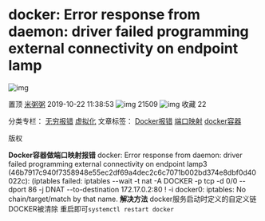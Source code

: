 # docker: Error response from daemon: driver failed programming external connectivity on endpoint lamp

![img](https://csdnimg.cn/release/blogv2/dist/pc/img/original.png)

置顶 [米粥粥](https://blog.csdn.net/qq_41545647) 2019-10-22 11:38:53 ![img](https://csdnimg.cn/release/blogv2/dist/pc/img/articleReadEyes.png) 21509 ![img](https://csdnimg.cn/release/blogv2/dist/pc/img/tobarCollect.png) 收藏 22

分类专栏： [无穷报错](https://blog.csdn.net/qq_41545647/category_9443428.html) [虚拟化](https://blog.csdn.net/qq_41545647/category_9368812.html) 文章标签： [Docker报错](https://www.csdn.net/tags/NtTaYgxsODA1My1ibG9n.html) [端口映射](https://www.csdn.net/tags/MtTaEg0sMTIwODMtYmxvZwO0O0OO0O0O.html) [docker容器](https://www.csdn.net/tags/NtTaYgzsMjA4OS1ibG9n.html)

版权

**Docker容器做端口映射报错**
docker: Error response from daemon: driver failed programming external connectivity on endpoint lamp3 (46b7917c940f7358948e55ec2df69a4dec2c6c7071b002bd374e8dbf0d40022c): (iptables failed: iptables --wait -t nat -A DOCKER -p tcp -d 0/0 --dport 86 -j DNAT --to-destination 172.17.0.2:80 ! -i docker0: iptables: No chain/target/match by that name.
**解决方法**
docker服务启动时定义的自定义链DOCKER被清除
重启即可`systemctl restart docker`